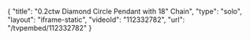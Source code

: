 {
    "title": "0.2ctw Diamond Circle Pendant with 18\" Chain",
    "type": "solo",
    "layout": "iframe-static",
    "videoId": "112332782",
    "url": "\/tvpembed\/112332782"
}